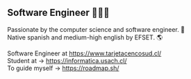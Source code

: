 ## Software Engineer 👨🏻‍💻 

Passionate by the computer science and software engineer. 💾      
Native spanish and medium-high english by EFSET. 🌎          
                            
Software Engineer at https://www.tarjetacencosud.cl/                       
Student at → https://informatica.usach.cl/                                                             
To guide myself → https://roadmap.sh/                         

